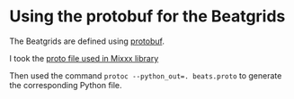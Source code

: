 # Using the protobuf for the Beatgrids

The Beatgrids are defined using [protobuf](https://protobuf.dev/getting-started/pythontutorial/).

I took the [proto file used in Mixxx library](https://github.com/mixxxdj/mixxx/blob/main/src/proto/beats.proto)

Then used the command `protoc --python_out=. beats.proto` to generate the corresponding Python file.
